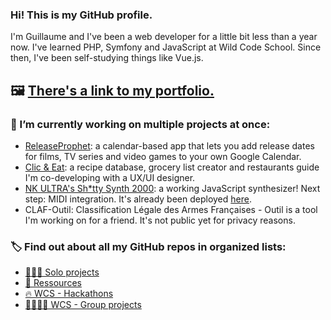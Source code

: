 ### Hi! This is my GitHub profile.

I'm Guillaume and I've been a web developer for a little bit less than a year now. I've learned PHP, Symfony and JavaScript at Wild Code School. Since then, I've been self-studying things like Vue.js.

## 🖼 [There's a link to my portfolio.](https://ghartemann.fr)

### 🔭 I’m currently working on multiple projects at once:
- [ReleaseProphet](https://github.com/ghartemann/releases-calendar): a calendar-based app that lets you add release dates for films, TV series and video games to your own Google Calendar.
- [Clic & Eat](https://github.com/ghartemann/clic-and-eat): a recipe database, grocery list creator and restaurants guide I'm co-developing with a UX/UI designer.
- [NK ULTRA's Sh*tty Synth 2000](https://github.com/ghartemann/checkpoint-4-shitty-synth-2000): a working JavaScript synthesizer! Next step: MIDI integration. It's already been deployed [here](https://shitty-synth.ghartemann.fr/).
- CLAF-Outil: Classification Légale des Armes Françaises - Outil is a tool I'm working on for a friend. It's not public yet for privacy reasons.

### 🏷 Find out about all my GitHub repos in organized lists:
- [🧑🏻‍💻 Solo projects](https://github.com/stars/ghartemann/lists/solo-projects)
- [📕 Ressources](https://github.com/stars/ghartemann/lists/ressources)
- [🔥 WCS - Hackathons](https://github.com/stars/ghartemann/lists/wcs-hackathons)
- [👨‍👩‍👦‍👦 WCS - Group projects](https://github.com/stars/ghartemann/lists/wcs-group-projects)
